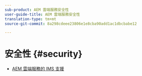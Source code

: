 ```yaml
---
sub-product: AEM 雲端服務安全性
user-guide-title: AEM 雲端服務安全性
translation-type: tm+mt
source-git-commit: 8a298cdeee23806e1e8cba90add1ac1dbcbabe12

---
```



# 安全性 {#security}

+ [AEM 雲端服務的 IMS 支援](ims-support.md)
